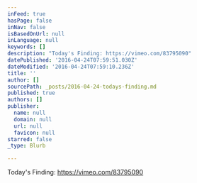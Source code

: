 ```yaml
---
inFeed: true
hasPage: false
inNav: false
isBasedOnUrl: null
inLanguage: null
keywords: []
description: "Today's Finding: https://vimeo.com/83795090"
datePublished: '2016-04-24T07:59:51.030Z'
dateModified: '2016-04-24T07:59:10.236Z'
title: ''
author: []
sourcePath: _posts/2016-04-24-todays-finding.md
published: true
authors: []
publisher:
  name: null
  domain: null
  url: null
  favicon: null
starred: false
_type: Blurb

---
```

Today's Finding: https://vimeo.com/83795090